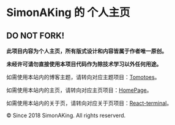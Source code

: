 SimonAKing 的 个人主页
======================

DO NOT FORK!
------------

**此项目内容为个人主页，所有版式设计和内容皆属于作者唯一原创。**

**未经许可请勿直接使用本项目代码作为除技术学习以外任何用途。**

如需使用本站内的博客主题，请转向对应主题项目：[Tomotoes](https://github.com/SimonAKing/hexo-theme-tomotoes)。

如需使用本站内的主页，请转向对应主页项目：[HomePage](https://github.com/SimonAKing/homepage)。

如需使用本站内的关于页，请转向对应关于页项目：[React-terminal](https://github.com/SimonAKing/react-terminal)。

© Since 2018 SimonAKing. All rights reserverd.
